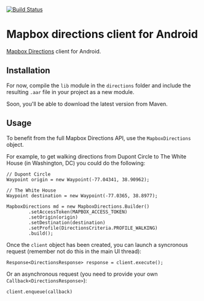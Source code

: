 [![Build Status](https://www.bitrise.io/app/4fa9008ceaa7333b.svg?token=YQNIrrCsOqBJ1tEZcNtv_Q&branch=master)](https://www.bitrise.io/app/4fa9008ceaa7333b)

# Mapbox directions client for Android

[Mapbox Directions](https://www.mapbox.com/developers/api/directions/) client for Android.

## Installation

For now, compile the `lib` module in the `directions` folder and include the
resulting `.aar` file in your project as a new module.

Soon, you'll be able to download the latest version from Maven.

## Usage

To benefit from the full Mapbox Directions API, use the `MapboxDirections` object.

For example, to get walking directions from Dupont Circle to The White House
(in Washington, DC) you could do the following:

```
// Dupont Circle
Waypoint origin = new Waypoint(-77.04341, 38.90962);

// The White House
Waypoint destination = new Waypoint(-77.0365, 38.8977);

MapboxDirections md = new MapboxDirections.Builder()
        .setAccessToken(MAPBOX_ACCESS_TOKEN)
        .setOrigin(origin)
        .setDestination(destination)
        .setProfile(DirectionsCriteria.PROFILE_WALKING)
        .build();
```

Once the `client` object has been created, you can launch a syncronous request
(remember not do this in the main UI thread):

```
Response<DirectionsResponse> response = client.execute();
```

Or an asynchronous request (you need to provide your own `Callback<DirectionsResponse>`):

```
client.enqueue(callback)
```
